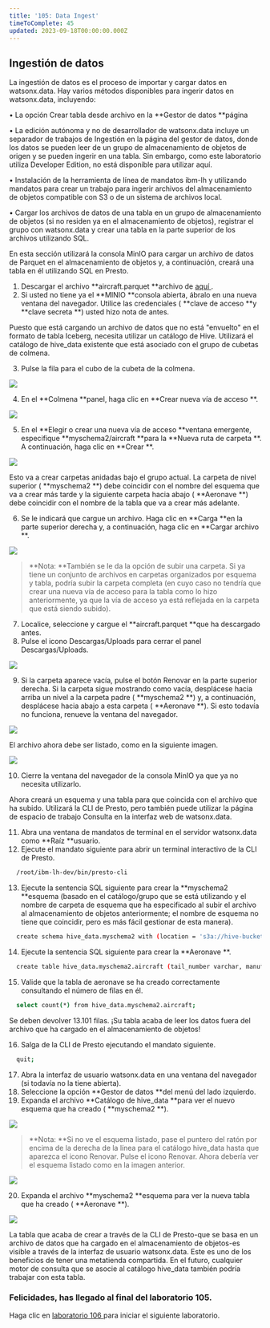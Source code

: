 ```yaml
---
title: '105: Data Ingest'
timeToComplete: 45
updated: 2023-09-18T00:00:00.000Z
---
```

## Ingestión de datos

La ingestión de datos es el proceso de importar y cargar datos en watsonx.data. Hay varios métodos disponibles para ingerir datos en watsonx.data, incluyendo:

• La opción Crear tabla desde archivo en la **Gestor de datos **página

• La edición autónoma y no de desarrollador de watsonx.data incluye un separador de trabajos de Ingestión en la página del gestor de datos, donde los datos se pueden leer de un grupo de almacenamiento de objetos de origen y se pueden ingerir en una tabla. Sin embargo, como este laboratorio utiliza Developer Edition, no está disponible para utilizar aquí.

• Instalación de la herramienta de línea de mandatos ibm-lh y utilizando mandatos para crear un trabajo para ingerir archivos del almacenamiento de objetos compatible con S3 o de un sistema de archivos local.

• Cargar los archivos de datos de una tabla en un grupo de almacenamiento de objetos (si no residen ya en el almacenamiento de objetos), registrar el grupo con watsonx.data y crear una tabla en la parte superior de los archivos utilizando SQL.

En esta sección utilizará la consola MinIO para cargar un archivo de datos de Parquet en el almacenamiento de objetos y, a continuación, creará una tabla en él utilizando SQL en Presto.

1.  Descargar el archivo **aircraft.parquet **archivo de [aquí ](https://ibm.box.com/v/ontime-aircraft-id).
2.  Si usted no tiene ya el **MINIO **consola abierta, ábralo en una nueva ventana del navegador. Utilice las credenciales ( **clave de acceso **y **clave secreta **) usted hizo nota de antes.

Puesto que está cargando un archivo de datos que no está "envuelto" en el formato de tabla Iceberg, necesita utilizar un catálogo de Hive. Utilizará el catálogo de hive\_data existente que está asociado con el grupo de cubetas de colmena.

3.  Pulse la fila para el cubo de la cubeta de la colmena.

![](./images/105/di-hive.png)

4.  En el **Colmena **panel, haga clic en **Crear nueva vía de acceso **.

![](./images/105/di-hive-new.png)

5.  En el **Elegir o crear una nueva vía de acceso **ventana emergente, especifique **myschema2/aircraft **para la **Nueva ruta de carpeta **. A continuación, haga clic en **Crear **.

![](./images/105/di-hive-new-path.png)

Esto va a crear carpetas anidadas bajo el grupo actual. La carpeta de nivel superior ( **myschema2 **) debe coincidir con el nombre del esquema que va a crear más tarde y la siguiente carpeta hacia abajo ( **Aeronave **) debe coincidir con el nombre de la tabla que va a crear más adelante.

6.  Se le indicará que cargue un archivo. Haga clic en **Carga **en la parte superior derecha y, a continuación, haga clic en **Cargar archivo **.

![](./images/105/di-hive-new-upload.png)

> **Nota: **También se le da la opción de subir una carpeta. Si ya tiene un conjunto de archivos en carpetas organizados por esquema y tabla, podría subir la carpeta completa (en cuyo caso no tendría que crear una nueva vía de acceso para la tabla como lo hizo anteriormente, ya que la vía de acceso ya está reflejada en la carpeta que está siendo subido).

7.  Localice, seleccione y cargue el **aircraft.parquet **que ha descargado antes.
8.  Pulse el icono Descargas/Uploads para cerrar el panel Descargas/Uploads.

![](./images/105/di-hive-new-upload-close.png)

9.  Si la carpeta aparece vacía, pulse el botón Renovar en la parte superior derecha. Si la carpeta sigue mostrando como vacía, desplácese hacia arriba un nivel a la carpeta padre ( **myschema2 **) y, a continuación, desplácese hacia abajo a esta carpeta ( **Aeronave **). Si esto todavía no funciona, renueve la ventana del navegador.

![](./images/105/di-hive-new-upload-refresh.png)

El archivo ahora debe ser listado, como en la siguiente imagen.

![](./images/105/di-hive-new-upload-view.png)

10. Cierre la ventana del navegador de la consola MinIO ya que ya no necesita utilizarlo.

Ahora creará un esquema y una tabla para que coincida con el archivo que ha subido. Utilizará la CLI de Presto, pero también puede utilizar la página de espacio de trabajo Consulta en la interfaz web de watsonx.data.

11. Abra una ventana de mandatos de terminal en el servidor watsonx.data como **Raíz **usuario.
12. Ejecute el mandato siguiente para abrir un terminal interactivo de la CLI de Presto.

```bash
  /root/ibm-lh-dev/bin/presto-cli
```

13. Ejecute la sentencia SQL siguiente para crear la **myschema2 **esquema (basado en el catálogo/grupo que se está utilizando y el nombre de carpeta de esquema que ha especificado al subir el archivo al almacenamiento de objetos anteriormente; el nombre de esquema no tiene que coincidir, pero es más fácil gestionar de esta manera).

```bash
  create schema hive_data.myschema2 with (location = 's3a://hive-bucket/myschema2');
```

14. Ejecute la sentencia SQL siguiente para crear la **Aeronave **.

```bash
  create table hive_data.myschema2.aircraft (tail_number varchar, manufacturer varchar, model varchar) with (format = 'Parquet', external_location='s3a://hive-bucket/myschema2/aircraft');
```

15. Valide que la tabla de aeronave se ha creado correctamente consultando el número de filas en él.

```bash
  select count(*) from hive_data.myschema2.aircraft;
```

Se deben devolver 13.101 filas. ¡Su tabla acaba de leer los datos fuera del archivo que ha cargado en el almacenamiento de objetos!

16. Salga de la CLI de Presto ejecutando el mandato siguiente.

```bash
  quit;
```

17. Abra la interfaz de usuario watsonx.data en una ventana del navegador (si todavía no la tiene abierta).
18. Seleccione la opción **Gestor de datos **del menú del lado izquierdo.
19. Expanda el archivo **Catálogo de hive\_data **para ver el nuevo esquema que ha creado ( **myschema2 **).

![](./images/105/watsonx-data-manager.png)

> **Nota: **Si no ve el esquema listado, pase el puntero del ratón por encima de la derecha de la línea para el catálogo hive\_data hasta que aparezca el icono Renovar. Pulse el icono Renovar. Ahora debería ver el esquema listado como en la imagen anterior.

![](./images/105/watsonx-data-manager-refresh.png)

20. Expanda el archivo **myschema2 **esquema para ver la nueva tabla que ha creado ( **Aeronave **).

![](./images/105/watsonx-data-manager-data.png)

La tabla que acaba de crear a través de la CLI de Presto-que se basa en un archivo de datos que ha cargado en el almacenamiento de objetos-es visible a través de la interfaz de usuario watsonx.data. Este es uno de los beneficios de tener una metatienda compartida. En el futuro, cualquier motor de consulta que se asocie al catálogo hive\_data también podría trabajar con esta tabla.

### Felicidades, has llegado al final del laboratorio 105.

Haga clic en [laboratorio 106 ](/watsonx/watsonxdata/106)para iniciar el siguiente laboratorio.
